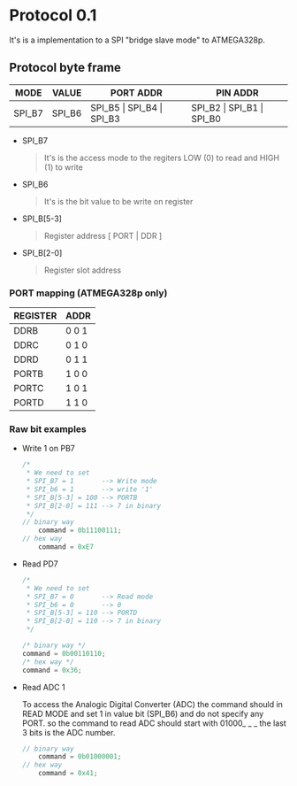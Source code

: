 # Protocol 0.1

It's is a implementation to a SPI "bridge slave mode" to ATMEGA328p.

## Protocol byte frame

|MODE|VALUE   |PORT ADDR                   |PIN ADDR                   |
|----|--------|----------------------------|---------------------------|
|SPI_B7|SPI_B6| SPI_B5 \| SPI_B4 \| SPI_B3 | SPI_B2 \| SPI_B1 \| SPI_B0|

* SPI_B7
    > It's is the access mode to the regiters LOW (0) to read and HIGH (1) to write
* SPI_B6
    > It's is the bit value to be write on register
* SPI_B[5-3]
    > Register address [ PORT | DDR ]
* SPI_B[2-0]
    > Register slot address

### PORT mapping (ATMEGA328p only)

|REGISTER | ADDR|
|-----|-----|
|DDRB |0 0 1|
|DDRC |0 1 0|
|DDRD |0 1 1|
|PORTB|1 0 0|
|PORTC|1 0 1|
|PORTD|1 1 0|

### Raw bit examples

* Write 1 on PB7

    ```c
    /*
     * We need to set
     * SPI_B7 = 1       --> Write mode
     * SPI_b6 = 1       --> write '1'
     * SPI_B[5-3] = 100 --> PORTB
     * SPI_B[2-0] = 111 --> 7 in binary
     */
    // binary way
    	command = 0b11100111;
    // hex way
    	command = 0xE7
    ```
* Read PD7

    ```c
    /*
     * We need to set
     * SPI_B7 = 0       --> Read mode
     * SPI_b6 = 0       --> 0
     * SPI_B[5-3] = 110 --> PORTD
     * SPI_B[2-0] = 110 --> 7 in binary
     */
    
    /* binary way */
    command = 0b00110110;
    /* hex way */
    command = 0x36;
    ```

 * Read ADC 1

 	To access the Analogic Digital Converter (ADC) the command should in READ MODE and set 1 in value bit (SPI_B6) and do not specify any PORT. so the command to read ADC should start with 01000_ _ _ the last 3 bits is the ADC number.

    ```c
    // binary way
    	command = 0b01000001;
    // hex way
    	command = 0x41;
    ```

